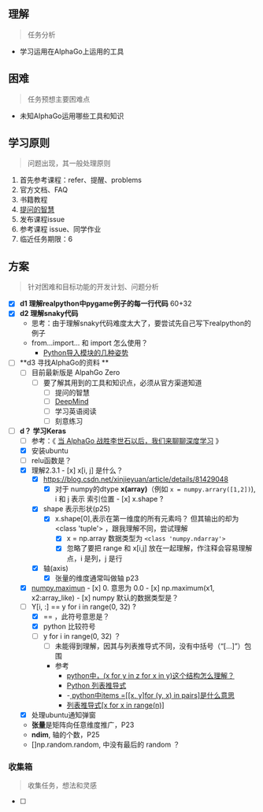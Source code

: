 ## 理解
> 任务分析

- 学习运用在AIphaGo上运用的工具



## 困难
> 任务预想主要困难点

- 未知AIphaGo运用哪些工具和知识



## 学习原则

> 问题出现，其一般处理原则

1. 首先参考课程：refer、提醒、problems
2. 官方文档、FAQ
3. 书籍教程
4. [提问的智慧](https://github.com/DebugUself/How-To-Ask-Questions-The-Smart-Way/blob/master/README-zh_CN.md)
5. 发布课程issue
6. 参考课程 issue、同学作业
7. 临近任务期限：6



## 方案
> 针对困难和目标功能的开发计划、问题分析

- [x] **d1 理解realpython中pygame例子的每一行代码** 60+32
- [x] **d2 理解snaky代码**
  - 思考：由于理解snaky代码难度太大了，要尝试先自己写下realpython的例子
  - from...import... 和 import 怎么使用？
    - [Python导入模块的几种姿势](https://codingpy.com/article/python-import-101/)
- [ ] **d3 寻找AIphaGo的资料 **
    - [ ] 目前最新版是 AlpahGo Zero
        - [ ] 要了解其用到的工具和知识点，必须从官方渠道知道
            - [ ] 提问的智慧
            - [ ] [DeepMind](https://deepmind.com)
            - [ ] 学习英语阅读
            - [ ] 刻意练习
- [ ] **d？ 学习Keras**
     - [ ] 参考：《 [当 AlphaGo 战胜李世石以后，我们来聊聊深度学习](https://www.infoq.cn/article/Lets-talk-about-deep-learning.) 》
     - [x] 安装ubuntu
     - [ ] relu函数是？
     - [x] 理解2.3.1
      - [x] x[i, j] 是什么？
        - [x] https://blog.csdn.net/xinjieyuan/article/details/81429048
          - [x] ​对于 numpy的dtype **x(array)**（例如 `x = numpy.arrary([1,2])`), i 和 j 表示 索引位置
      - [x] x.shape ?
        - [x] shape 表示形状(p25)
          - [x] x.shape[0],表示在第一维度的所有元素吗？ 但其输出的却为 <class 'tuple'> ，跟我理解不同，尝试理解
            - [x] x = np.array 数据类型为 `<class 'numpy.ndarray'>`
            - [x] 忽略了要把 range 和 x[i,j] 放在一起理解，作注释会容易理解点，i 是列，j 是行
        - [x] 轴(axis)
          - [x] 张量的维度通常叫做轴 p23
     - [x] [numpy.maximun](https://docs.scipy.org/doc/numpy/reference/generated/numpy.maximum.html)
      - [x] 0. 意思为 0.0
      - [x] np.maximum(x1, x2:array_like)
      - [x] numpy 默认的数据类型是？
     - [ ] Y[i, :] == y for i in range(0, 32) ?
          - [x] == ，此符号意思是？
          - [x] python 比较符号
          - [ ] y for i in range(0, 32) ？
            - [ ] 未能得到理解，因其与列表推导式不同，没有中括号（“[...]”）包围
            - 参考
              - [python中，(x for y in z for x in y)这个结构怎么理解？](https://blog.csdn.net/weixin_42427638/article/details/85261284)
              - [Python 列表推导式](https://www.runoob.com/note/15802)
              - -[ python中items =[[x, y]for (y, x) in pairs]是什么意思](https://ask.csdn.net/questions/652782)
              - [列表推导式[x for x in range(n)]](https://blog.csdn.net/liukai2918/article/details/80428441)
     - [x] 处理ubuntu通知弹窗
     - **张量**是矩阵向任意维度推广，P23
     - **ndim**, 轴的个数，P25
     - []np.random.random, 中没有最后的 random ？ 


### 收集箱

> 收集任务，想法和灵感


- [ ] 